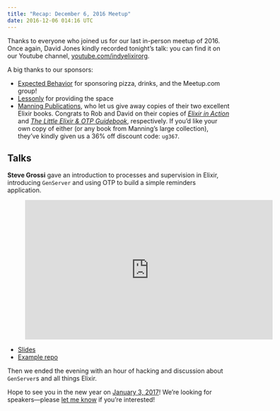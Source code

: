 ```yaml
---
title: "Recap: December 6, 2016 Meetup"
date: 2016-12-06 014:16 UTC
---
```


Thanks to everyone who joined us for our last in-person meetup of 2016. Once again, David Jones kindly recorded tonight’s talk: you can find it on our Youtube channel, [youtube.com/indyelixirorg](https://www.youtube.com/indyelixirorg).

A big thanks to our sponsors:

- [Expected Behavior](http://www.expectedbehavior.com/) for sponsoring pizza, drinks, and the Meetup.com group!
- [Lessonly](http://www.lessonly.com) for providing the space
- [Manning Publications](https://www.manning.com/), who let us give away copies of their two excellent Elixir books. Congrats to Rob and David on their copies of [*Elixir in Action*](https://www.manning.com/books/elixir-in-action) and [*The Little Elixir & OTP Guidebook*](https://www.manning.com/books/the-little-elixir-and-otp-guidebook), respectively. If you’d like your own copy of either (or any book from Manning’s large collection), they’ve kindly given us a 36% off discount code: `ug367`.

## Talks

**Steve Grossi** gave an introduction to processes and supervision in Elixir, introducing `GenServer` and using OTP to build a simple reminders application.

<figure>
  <div class="FlexVideo">
    <iframe width="560" height="315" src="https://www.youtube.com/embed/eUxang6_WQA" frameborder="0" allowfullscreen></iframe>
  </div>
</figure>

- [Slides](http://work.stevegrossi.com/talks/processes-and-supervision-in-elixir/)
- [Example repo](https://github.com/stevegrossi/reminders)

Then we ended the evening with an hour of hacking and discussion about `GenServer`s and all things Elixir.

Hope to see you in the new year on [January 3, 2017](https://www.meetup.com/indyelixir/events/235620850/)! We’re looking for speakers—please [let me know](mailto:hello@indyelixir.org) if you’re interested!
